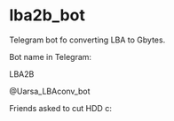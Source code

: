 # lba2b_bot
Telegram bot fo converting LBA to Gbytes.


Bot name in Telegram: 

LBA2B

@Uarsa_LBAconv_bot


Friends asked to cut HDD c:

